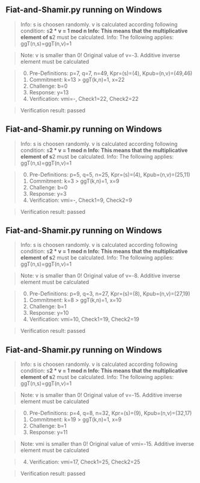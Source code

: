 Fiat-and-Shamir.py running on Windows
--------------------------------------
> Info: s is choosen randomly. v is calculated according following condition: s**2 * v = 1 mod n
> Info: This means that the multiplicative element of s**2 must be calculated.
> Info: The following applies: ggT(n,s)=ggT(n,v)=1

> Note: v is smaller than 0! Original value of v=-3. Additive inverse element must be calculated

> 0. Pre-Definitions: p=7, q=7, n=49, Kpr=(s)=(4), Kpub=(n,v)=(49,46)
> 1. Commitment:      k=13 > ggT(k,n)=1, x=22
> 2. Challenge:       b=0
> 3. Response:        y=13
> 4. Verification:    vmi=-, Check1=22, Check2=22

> Verification result: passed





Fiat-and-Shamir.py running on Windows
--------------------------------------
> Info: s is choosen randomly. v is calculated according following condition: s**2 * v = 1 mod n
> Info: This means that the multiplicative element of s**2 must be calculated.
> Info: The following applies: ggT(n,s)=ggT(n,v)=1

> 0. Pre-Definitions: p=5, q=5, n=25, Kpr=(s)=(4), Kpub=(n,v)=(25,11)
> 1. Commitment:      k=3 > ggT(k,n)=1, x=9
> 2. Challenge:       b=0
> 3. Response:        y=3
> 4. Verification:    vmi=-, Check1=9, Check2=9

> Verification result: passed





Fiat-and-Shamir.py running on Windows
--------------------------------------
> Info: s is choosen randomly. v is calculated according following condition: s**2 * v = 1 mod n
> Info: This means that the multiplicative element of s**2 must be calculated.
> Info: The following applies: ggT(n,s)=ggT(n,v)=1

> Note: v is smaller than 0! Original value of v=-8. Additive inverse element must be calculated

> 0. Pre-Definitions: p=9, q=3, n=27, Kpr=(s)=(8), Kpub=(n,v)=(27,19)
> 1. Commitment:      k=8 > ggT(k,n)=1, x=10
> 2. Challenge:       b=1
> 3. Response:        y=10
> 4. Verification:    vmi=10, Check1=19, Check2=19

> Verification result: passed





Fiat-and-Shamir.py running on Windows
--------------------------------------
> Info: s is choosen randomly. v is calculated according following condition: s**2 * v = 1 mod n
> Info: This means that the multiplicative element of s**2 must be calculated.
> Info: The following applies: ggT(n,s)=ggT(n,v)=1

> Note: v is smaller than 0! Original value of v=-15. Additive inverse element must be calculated

> 0. Pre-Definitions: p=4, q=8, n=32, Kpr=(s)=(9), Kpub=(n,v)=(32,17)
> 1. Commitment:      k=19 > ggT(k,n)=1, x=9
> 2. Challenge:       b=1
> 3. Response:        y=11

> Note: vmi is smaller than 0! Original value of vmi=-15. Additive inverse element must be calculated

> 4. Verification:    vmi=17, Check1=25, Check2=25

> Verification result: passed